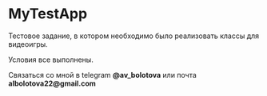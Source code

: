 # MyTestApp
<p>Тестовое задание, в котором необходимо было реализовать классы для видеоигры.</p>
<p>Условия все выполнены.</p>
<p>Связаться со мной в telegram <b>@av_bolotova</b> или почта <b>albolotova22@gmail.com</b></p>
